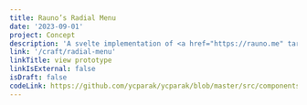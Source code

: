 ```yaml
---
title: Rauno’s Radial Menu
date: '2023-09-01'
project: Concept
description: 'A svelte implementation of <a href="https://rauno.me" target="_blank">Rauno Freiberg’s</a> wonderful <a href="https://rauno.me/craft/radial-menu" target="_blank">radial menu</a>.'
link: '/craft/radial-menu'
linkTitle: view prototype
linkIsExternal: false
isDraft: false
codeLink: https://github.com/ycparak/ycparak/blob/master/src/components/craft/RadialMenu.svelte
---
```


<script>
  import RadialMenu from '$components/craft/RadialMenu.svelte';
</script>

<RadialMenu isPrototype={true} />
